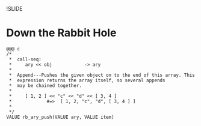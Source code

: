 !SLIDE
# Down the Rabbit Hole

	@@@ c
	/*
	 *  call-seq:
	 *     ary << obj            -> ary
	 *
	 *  Append---Pushes the given object on to the end of this array. This
	 *  expression returns the array itself, so several appends
	 *  may be chained together.
	 *
	 *     [ 1, 2 ] << "c" << "d" << [ 3, 4 ]
	 *             #=>  [ 1, 2, "c", "d", [ 3, 4 ] ]
	 *
	 */
	VALUE rb_ary_push(VALUE ary, VALUE item)


